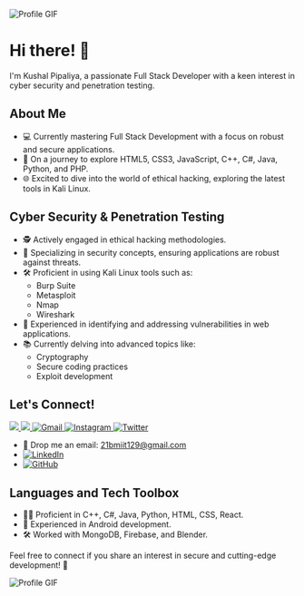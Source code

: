 ![Profile GIF](https://user-images.githubusercontent.com/73097560/115834477-dbab4500-a447-11eb-908a-139a6edaec5c.gif)
# Hi there! 👋

I'm Kushal Pipaliya, a passionate Full Stack Developer with a keen interest in cyber security and penetration testing.

## About Me
- 💻 Currently mastering Full Stack Development with a focus on robust and secure applications.
- 🚀 On a journey to explore HTML5, CSS3, JavaScript, C++, C#, Java, Python, and PHP.
- 🌐 Excited to dive into the world of ethical hacking, exploring the latest tools in Kali Linux.

## Cyber Security & Penetration Testing
- 🕵️ Actively engaged in ethical hacking methodologies.
- 🔐 Specializing in security concepts, ensuring applications are robust against threats.
- 🛠️ Proficient in using Kali Linux tools such as:
  - Burp Suite
  - Metasploit
  - Nmap
  - Wireshark
- 🚨 Experienced in identifying and addressing vulnerabilities in web applications.
- 📚 Currently delving into advanced topics like:
  - Cryptography
  - Secure coding practices
  - Exploit development

## Let's Connect!

<div> 
  <a href="https://www.linkedin.com/in/kushal-pipaliya " target="_blank">
    <img src="https://img.shields.io/badge/LinkedIn-0077B5?style=for-the-badge&logo=linkedin&logoColor=white" target="_blank">
  </a>
  <a href ="mailto:21bmiit129@gmail.com">
  <img src="https://img.shields.io/badge/-Gmail-%23333?style=for-the-badge&logo=gmail&logoColor=white" target="_blank">
</a>

<a href="mailto:21bmiit129@gmail.com">
  <img src="https://img.shields.io/badge/-Gmail-%23333?style=for-the-badge&logo=gmail&logoColor=white" alt="Gmail" target="_blank">
</a>

<a href="https://www.instagram.com/_kushal_pipaliya/" target="_blank">
  <img src="https://img.shields.io/badge/-Instagram-%23E4405F?style=for-the-badge&logo=instagram&logoColor=white" alt="Instagram">
</a>

<a href="https://twitter.com/PipaliyaKu78237" target="_blank">
  <img src="https://img.shields.io/badge/-Twitter-%231DA1F2?style=for-the-badge&logo=twitter&logoColor=white" alt="Twitter">
</a>

</div>

- 📧 Drop me an email: 21bmiit129@gmail.com
- [![LinkedIn](https://img.shields.io/badge/LinkedIn-0077B5?style=for-the-badge&logo=linkedin&logoColor=white )](https://www.linkedin.com/in/kushal-pipaliya)
- [![GitHub]( https://img.shields.io/badge/GitHub-100000?style=for-the-badge&logo=github&logoColor=white)](https://github.com/Kushal129)

## Languages and Tech Toolbox
- 👨‍💻 Proficient in C++, C#, Java, Python, HTML, CSS, React.
- 📱 Experienced in Android development.
- 🛠️ Worked with MongoDB, Firebase, and Blender.

Feel free to connect if you share an interest in secure and cutting-edge development! 🚀

![Profile GIF](https://user-images.githubusercontent.com/73097560/115834477-dbab4500-a447-11eb-908a-139a6edaec5c.gif)

